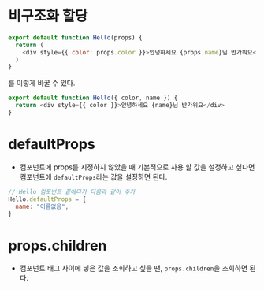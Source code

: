 # 비구조화 할당

```javascript
export default function Hello(props) {
  return (
    <div style={{ color: props.color }}>안녕하세요 {props.name}님 반가워요</div>
  )
}
```

를 이렇게 바꿀 수 있다.

```javascript
export default function Hello({ color, name }) {
  return <div style={{ color }}>안녕하세요 {name}님 반가워요</div>
}
```

# defaultProps

- 컴포넌트에 props를 지정하지 않았을 때 기본적으로 사용 할 값을 설정하고 싶다면 컴포넌트에 `defaultProps`라는 값을 설정하면 된다.

```javascript
// Hello 컴포넌트 끝에다가 다음과 같이 추가
Hello.defaultProps = {
  name: "이름없음",
}
```

# props.children

- 컴포넌트 태그 사이에 넣은 값을 조회하고 싶을 땐, `props.children`을 조회하면 된다.
